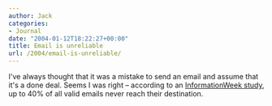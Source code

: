 ```yaml
---
author: Jack
categories:
- Journal
date: "2004-01-12T18:22:27+00:00"
title: Email is unreliable
url: /2004/email-is-unreliable/
---
```


I've always thought that it was a mistake to send an email and assume that it's a done deal. Seems I was right &#8211; according to an [InformationWeek study][1], up to 40% of all valid emails never reach their destination.

 [1]: http://www.informationweek.com/story/showArticle.jhtml?articleID=17300016 "InformationWeek"